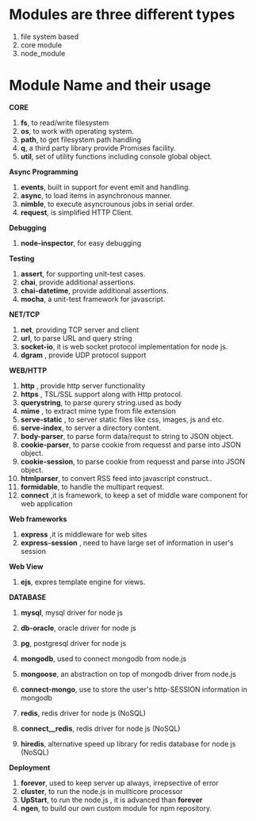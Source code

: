 

#  Modules are three different types
    
   1. file system based
   2. core module
   3. node_module

 
# Module Name and their usage 

**CORE**

1. __fs__,  to read/write filesystem 
1. __os__,  to work with operating system. 
1. __path__,  to get filesystem path handling 
1. __q__,  a third party library provide Promises facility. 
1. __util__,  set of utility functions including console global object. 

**Async Programming**

1. __events__,  built in support for event emit and handling.
1. __async__, to load items in asynchronous manner. 
1. __nimble__, to execute asyncrounous jobs in serial order. 
1. __request__, is simplified HTTP Client. 

**Debugging**

1. __node-inspector__,  for easy debugging

**Testing**

1. __assert__,  for supporting unit-test cases.
1. __chai__,  provide additional assertions.
1. __chai-datetime__,  provide additional assertions.
1. __mocha__,  a unit-test framework for javascript.

**NET/TCP**

1. __net__,   providing TCP server and client 
1. __url__,   to parse URL and query string
1. __socket-io__, it is web socket protocol implementation for node js.
1. __dgram__ , provide UDP protocol support 

**WEB/HTTP**  
 
1. __http__ , provide http server functionality 
1. __https__ , TSL/SSL support along with Http protocol.
1. __querystring__,   to parse qurery string.used as body
1. __mime__ , to extract mime type from file extension
1. __serve-static__ , to server static files like css, images, js and etc. 
1. __serve-index__,  to server a directory content. 
1. __body-parser__,  to parse form data/requst to string to JSON object. 
1. __cookie-parser__, to parse cookie from requesst and parse into JSON object. 
1. __cookie-session__, to parse cookie from requesst and parse into JSON object. 
1. __htmlparser__, to convert RSS feed into javascript construct.. 
1. __formidable__, to handle the multipart request. 
1. __connect__ ,it is framework, to keep a set of middle ware component for web application  

**Web frameworks**

1. __express__ ,it is middleware for web sites 
1. __express-session__ , need to have large set of information in user's session

**Web View**

1. __ejs__, expres template engine for views.

**DATABASE**  

1. __mysql__, mysql driver for node js
1. __db-oracle__, oracle driver for node js
1. __pg__, postgresql driver for node js

1. __mongodb__, used to connect mongodb from node.js
1. __mongoose__, an abstraction on top of mongodb driver from node.js
1. __connect-mongo__, use to store the user's http-SESSION information in mongodb
1. __redis__, redis driver for node js (NoSQL)
1. __connect__redis__, redis driver for node js (NoSQL)
1. __hiredis__, alternative speed up library for redis database for node js (NoSQL)

**Deployment**

1. __forever__, used to keep server up always, irrepsective of error
1. __cluster__, to run the node.js in muilticore processor
1. __UpStart__, to run the node.js , it is advanced than __forever__
1. __ngen__, to build our own custom module for npm repository.
